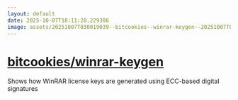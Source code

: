 ```yaml
---
layout: default
date: 2025-10-07T18:11:28.229306
image: assets/20251007T030019039--bitcookies--winrar-keygen--20251007T031235436--cropped.png
---
```


# [bitcookies/winrar-keygen](https://github.com/bitcookies/winrar-keygen)

Shows how WinRAR license keys are generated using ECC-based digital signatures
